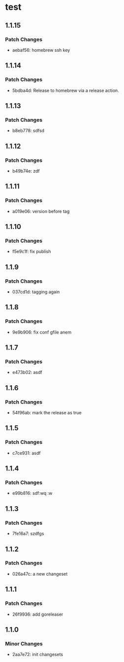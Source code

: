 # test

## 1.1.15

### Patch Changes

- aebaf56: homebrew ssh key

## 1.1.14

### Patch Changes

- 5bdba4d: Release to homebrew via a release action.

## 1.1.13

### Patch Changes

- b8eb778: sdfsd

## 1.1.12

### Patch Changes

- b49b74e: zdf

## 1.1.11

### Patch Changes

- a019e06: version before tag

## 1.1.10

### Patch Changes

- f5e9c1f: fix publish

## 1.1.9

### Patch Changes

- 037cd1d: tagging again

## 1.1.8

### Patch Changes

- 9e9b906: fix conf gfile anem

## 1.1.7

### Patch Changes

- e473b02: asdf

## 1.1.6

### Patch Changes

- 54f96ab: mark the release as true

## 1.1.5

### Patch Changes

- c7ce931: asdf

## 1.1.4

### Patch Changes

- e99b816: sdf:wq
  :w

## 1.1.3

### Patch Changes

- 7fe16a7: szdfgs

## 1.1.2

### Patch Changes

- 026a47c: a new changeset

## 1.1.1

### Patch Changes

- 26f9936: add goreleaser

## 1.1.0

### Minor Changes

- 2aa7e72: init changesets
